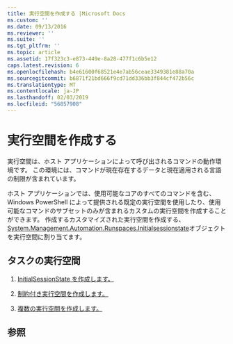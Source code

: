 ```yaml
---
title: 実行空間を作成する |Microsoft Docs
ms.custom: ''
ms.date: 09/13/2016
ms.reviewer: ''
ms.suite: ''
ms.tgt_pltfrm: ''
ms.topic: article
ms.assetid: 17f323c3-e873-449e-8a28-477f1c6b5e12
caps.latest.revision: 6
ms.openlocfilehash: b4e61600f68521e4e7ab56ceae3349381e88a70a
ms.sourcegitcommit: b6871f21bd666f9cd71dd336bb3f844cf472b56c
ms.translationtype: MT
ms.contentlocale: ja-JP
ms.lasthandoff: 02/03/2019
ms.locfileid: "56857908"
---
```

# <a name="creating-runspaces"></a>実行空間を作成する

実行空間は、ホスト アプリケーションによって呼び出されるコマンドの動作環境です。 この環境には、コマンドが現在存在するデータと現在適用される言語の制限が含まれています。

 ホスト アプリケーションでは、使用可能なコアのすべてのコマンドを含む、Windows PowerShell によって提供される既定の実行空間を使用したり、使用可能なコマンドのサブセットのみが含まれるカスタムの実行空間を作成することができます。 作成するカスタマイズされた実行空間を作成する、 [System.Management.Automation.Runspaces.Initialsessionstate](/dotnet/api/System.Management.Automation.Runspaces.InitialSessionState)オブジェクトを実行空間に割り当てます。

## <a name="runspace-tasks"></a>タスクの実行空間

1. [InitialSessionState を作成します。](./creating-an-initialsessionstate.md)

2. [制約付き実行空間を作成します。](./creating-a-constrained-runspace.md)

3. [複数の実行空間を作成します。](./creating-multiple-runspaces.md)

## <a name="see-also"></a>参照

